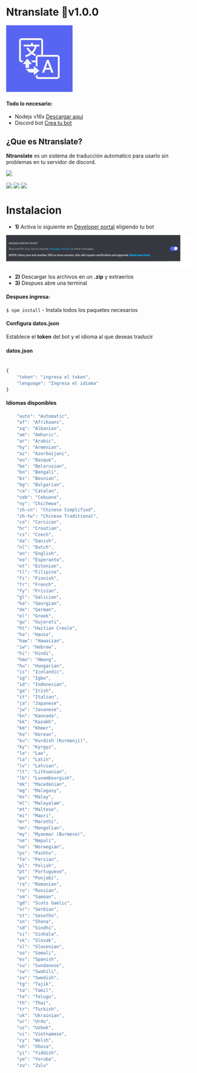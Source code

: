 # Ntranslate 🔵v1.0.0   
![](https://raw.githubusercontent.com/oficialneutral/ntranslate/main/images/icon.png)

#### Todo lo necesario:
- Nodejs v16x [Descargar aqui](https://nodejs.org/dist/v16.17.1/node-v16.17.1-x64.msi)
- Discord bot [Crea tu bot](https://discord.com/developers/applications)

## ¿Que es Ntranslate?
**Ntranslate** es un sistema de traducción automatico
para usarlo sin problemas en tu servidor de discord.

![](https://img.shields.io/twitter/follow/oficialneutral?style=social)

![](https://img.shields.io/github/directory-file-count/oficialneutral/ntranslate) ![](https://img.shields.io/github/languages/code-size/oficialneutral/ntranslate) 
![](https://img.shields.io/github/downloads/oficialneutral/ntranslate/total)

# Instalacion

- **1)** Activa lo siguiente en [Developer portal](https://discord.com/developers/applications) eligiendo tu bot

![](https://raw.githubusercontent.com/oficialneutral/ntranslate/main/images/message-content.png)

- **2)** Descargar los archivos en un **.zip** y extraerlos
- **3)** Despues abre una terminal
                

#### Despues ingresa:

`$ npm install` - Instala todos los paquetes necesarios 

#### Configura datos.json
Establece el **token** del bot y el idioma al que deseas traducir

#### datos.json　

```javascript

{
 	"token": "ingresa el token",
 	"lenguage": "Ingresa el idioma"
}
```

#### Idiomas disponibles
```javascript
    "auto": "Automatic",
    "af": "Afrikaans",
    "sq": "Albanian",
    "am": "Amharic",
    "ar": "Arabic",
    "hy": "Armenian",
    "az": "Azerbaijani",
    "eu": "Basque",
    "be": "Belarusian",
    "bn": "Bengali",
    "bs": "Bosnian",
    "bg": "Bulgarian",
    "ca": "Catalan",
    "ceb": "Cebuano",
    "ny": "Chichewa",
    "zh-cn": "Chinese Simplified",
    "zh-tw": "Chinese Traditional",
    "co": "Corsican",
    "hr": "Croatian",
    "cs": "Czech",
    "da": "Danish",
    "nl": "Dutch",
    "en": "English",
    "eo": "Esperanto",
    "et": "Estonian",
    "tl": "Filipino",
    "fi": "Finnish",
    "fr": "French",
    "fy": "Frisian",
    "gl": "Galician",
    "ka": "Georgian",
    "de": "German",
    "el": "Greek",
    "gu": "Gujarati",
    "ht": "Haitian Creole",
    "ha": "Hausa",
    "haw": "Hawaiian",
    "iw": "Hebrew",
    "hi": "Hindi",
    "hmn": "Hmong",
    "hu": "Hungarian",
    "is": "Icelandic",
    "ig": "Igbo",
    "id": "Indonesian",
    "ga": "Irish",
    "it": "Italian",
    "ja": "Japanese",
    "jw": "Javanese",
    "kn": "Kannada",
    "kk": "Kazakh",
    "km": "Khmer",
    "ko": "Korean",
    "ku": "Kurdish (Kurmanji)",
    "ky": "Kyrgyz",
    "lo": "Lao",
    "la": "Latin",
    "lv": "Latvian",
    "lt": "Lithuanian",
    "lb": "Luxembourgish",
    "mk": "Macedonian",
    "mg": "Malagasy",
    "ms": "Malay",
    "ml": "Malayalam",
    "mt": "Maltese",
    "mi": "Maori",
    "mr": "Marathi",
    "mn": "Mongolian",
    "my": "Myanmar (Burmese)",
    "ne": "Nepali",
    "no": "Norwegian",
    "ps": "Pashto",
    "fa": "Persian",
    "pl": "Polish",
    "pt": "Portuguese",
    "pa": "Punjabi",
    "ro": "Romanian",
    "ru": "Russian",
    "sm": "Samoan",
    "gd": "Scots Gaelic",
    "sr": "Serbian",
    "st": "Sesotho",
    "sn": "Shona",
    "sd": "Sindhi",
    "si": "Sinhala",
    "sk": "Slovak",
    "sl": "Slovenian",
    "so": "Somali",
    "es": "Spanish",
    "su": "Sundanese",
    "sw": "Swahili",
    "sv": "Swedish",
    "tg": "Tajik",
    "ta": "Tamil",
    "te": "Telugu",
    "th": "Thai",
    "tr": "Turkish",
    "uk": "Ukrainian",
    "ur": "Urdu",
    "uz": "Uzbek",
    "vi": "Vietnamese",
    "cy": "Welsh",
    "xh": "Xhosa",
    "yi": "Yiddish",
    "yo": "Yoruba",
    "zu": "Zulu"
```
